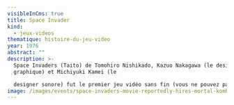 ```yaml
---
visibleInCms: true
title: Space Invader
kind:
  - jeux-videos
thematique: histoire-du-jeu-video
year: 1976
abstract: ""
description: >-
  Space Invaders (Taito) de Tomohiro Nishikado, Kazuo Nakagawa (le designer
  graphique) et Michiyuki Kamei (le

  designer sonore) fut le premier jeu vidéo sans fin (vous ne pouvez pas gagner contre ce jeu), avec un «high score» de plus le joueur n’est plus le seul à agir car il est lui même attaqué par la machine (une grande première à cette époque). Ce jeu eut tellement de succès au japon, qu’il entraîna une pénurie de petite monnaie sur l'archipel (peut-être pour la légende!)
image: /images/events/space-invaders-movie-reportedly-hires-mortal-kombat-reboot-w_v9j4.1280.webp
---
```


